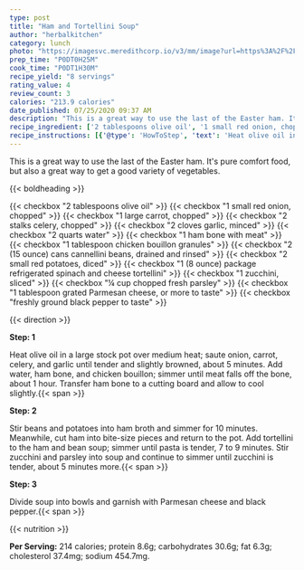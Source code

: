 ```yaml
---
type: post
title: "Ham and Tortellini Soup"
author: "herbalkitchen"
category: lunch
photo: "https://imagesvc.meredithcorp.io/v3/mm/image?url=https%3A%2F%2Fimages.media-allrecipes.com%2Fuserphotos%2F6585696.jpg"
prep_time: "P0DT0H25M"
cook_time: "P0DT1H30M"
recipe_yield: "8 servings"
rating_value: 4
review_count: 3
calories: "213.9 calories"
date_published: 07/25/2020 09:37 AM
description: "This is a great way to use the last of the Easter ham. It's pure comfort food, but also a great way to get a good variety of vegetables."
recipe_ingredient: ['2 tablespoons olive oil', '1 small red onion, chopped', '1 large carrot, chopped', '2 stalks celery, chopped', '2 cloves garlic, minced', '2 quarts water', '1 ham bone with meat', '1 tablespoon chicken bouillon granules', '2 (15 ounce) cans cannellini beans, drained and rinsed', '2 small red potatoes, diced', '1 (8 ounce) package refrigerated spinach and cheese tortellini', '1 zucchini, sliced', '¼ cup chopped fresh parsley', '1 tablespoon grated Parmesan cheese, or more to taste', 'freshly ground black pepper to taste']
recipe_instructions: [{'@type': 'HowToStep', 'text': 'Heat olive oil in a large stock pot over medium heat; saute onion, carrot, celery, and garlic until tender and slightly browned, about 5 minutes. Add water, ham bone, and chicken bouillon; simmer until meat falls off the bone, about 1 hour. Transfer ham bone to a cutting board and allow to cool slightly.\n'}, {'@type': 'HowToStep', 'text': 'Stir beans and potatoes into ham broth and simmer for 10 minutes. Meanwhile, cut ham into bite-size pieces and return to the pot. Add tortellini to the ham and bean soup; simmer until pasta is tender, 7 to 9 minutes. Stir zucchini and parsley into soup and continue to simmer until zucchini is tender, about 5 minutes more.\n'}, {'@type': 'HowToStep', 'text': 'Divide soup into bowls and garnish with Parmesan cheese and black pepper.\n'}]
---
```


This is a great way to use the last of the Easter ham. It's pure comfort food, but also a great way to get a good variety of vegetables. 

{{< boldheading >}}

{{< checkbox "2 tablespoons olive oil" >}}
{{< checkbox "1 small red onion, chopped" >}}
{{< checkbox "1 large carrot, chopped" >}}
{{< checkbox "2 stalks celery, chopped" >}}
{{< checkbox "2 cloves garlic, minced" >}}
{{< checkbox "2 quarts water" >}}
{{< checkbox "1  ham bone with meat" >}}
{{< checkbox "1 tablespoon chicken bouillon granules" >}}
{{< checkbox "2 (15 ounce) cans cannellini beans, drained and rinsed" >}}
{{< checkbox "2 small red potatoes, diced" >}}
{{< checkbox "1 (8 ounce) package refrigerated spinach and cheese tortellini" >}}
{{< checkbox "1  zucchini, sliced" >}}
{{< checkbox "¼ cup chopped fresh parsley" >}}
{{< checkbox "1 tablespoon grated Parmesan cheese, or more to taste" >}}
{{< checkbox "freshly ground black pepper to taste" >}}


{{< direction >}}

**Step: 1**

Heat olive oil in a large stock pot over medium heat; saute onion, carrot, celery, and garlic until tender and slightly browned, about 5 minutes. Add water, ham bone, and chicken bouillon; simmer until meat falls off the bone, about 1 hour. Transfer ham bone to a cutting board and allow to cool slightly.{{< span >}}

**Step: 2**

Stir beans and potatoes into ham broth and simmer for 10 minutes. Meanwhile, cut ham into bite-size pieces and return to the pot. Add tortellini to the ham and bean soup; simmer until pasta is tender, 7 to 9 minutes. Stir zucchini and parsley into soup and continue to simmer until zucchini is tender, about 5 minutes more.{{< span >}}

**Step: 3**

Divide soup into bowls and garnish with Parmesan cheese and black pepper.{{< span >}}

{{< nutrition >}}

**Per Serving:** 214 calories; protein 8.6g; carbohydrates 30.6g; fat 6.3g; cholesterol 37.4mg; sodium 454.7mg.